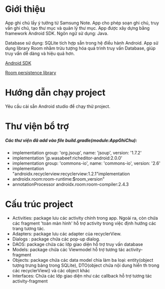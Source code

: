 # Giới thiệu

App ghi chú lấy ý tưởng từ Samsung Note. App cho phép soạn ghi chú, truy vấn ghi chú, tạo thư mục và quản lý thư mục. App được xây dựng bằng framework Android SDK. Ngôn ngữ sử dụng: Java. 

Database sử dụng: SQLite tích hợp sẵn trong hệ điều hành Android. App sử dụng library Room nhằm trừu tượng hóa quá trình truy vấn Database, giúp truy vấn dễ dàng và hiệu quả hơn.

[Android SDK](https://vi.wikipedia.org/wiki/Android_SDK)

[Room persistence library](https://developer.android.com/jetpack/androidx/releases/room?gclid=CjwKCAiAhqCdBhB0EiwAH8M_GouCU_8aHWsq9JBvPVoKwfdK1_y5vxxUqNTztllSnGgm0u0_S8RMsBoCg_oQAvD_BwE&gclsrc=aw.ds)

# Hướng dẫn chạy project
Yêu cầu cài sẵn Android studio để chạy thử project.
# Thư viện bổ trợ
##### Các thư viện đã add vào file build.gradle(module:AppGhiChu):
* implementation group: 'org.jsoup', name: 'jsoup', version: '1.7.2'
* implementation 'jp.wasabeef:richeditor-android:2.0.0'
* implementation group: 'commons-io', name: 'commons-io', version: '2.6'
* implementation "androidx.recyclerview:recyclerview:1.2.1"implementation
* androidx.room:room-runtime:$room_version"
* annotationProcessor androidx.room:room-compiler:2.4.3

# Cấu trúc project
* Activities: package lưu các activity chính trong app. Ngoài ra, còn chứa các fragment 'toàn màn hình' hỗ trợ activity trong việc định hướng các trang tương tác.
* Adapters: package lưu các adapter của recyclerView.
* Dialogs : package chứa các pop-up dialog.
* DAOS:  package chứa các lớp giao diện hỗ trợ truy vấn database
* Models: package chứa các Viewmodel hỗ trợ tương tác activity-fragment
* Objects: package chứa các data model chia làm ba loại: entity(object tượng trưng bảng trong SQLite), DTO(object chứa nội dung hiển th trong các recyclerViewị) và các object khác
* Interfaces: Chứa các lớp giao diện như các callback hỗ trợ tương tác activity-fragment
